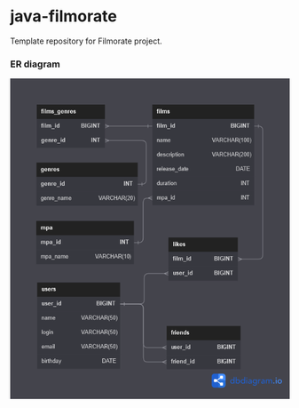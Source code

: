# java-filmorate

Template repository for Filmorate project.

### ER diagram

![ER diagram for Filmorate](src/main/resources/java-filmorate.png) 
